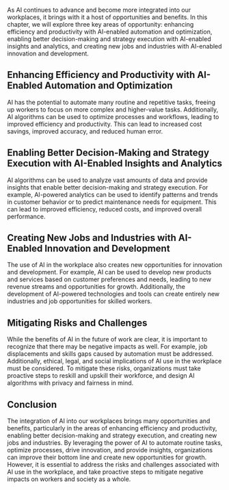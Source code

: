 
As AI continues to advance and become more integrated into our workplaces, it brings with it a host of opportunities and benefits. In this chapter, we will explore three key areas of opportunity: enhancing efficiency and productivity with AI-enabled automation and optimization, enabling better decision-making and strategy execution with AI-enabled insights and analytics, and creating new jobs and industries with AI-enabled innovation and development.

Enhancing Efficiency and Productivity with AI-Enabled Automation and Optimization
---------------------------------------------------------------------------------

AI has the potential to automate many routine and repetitive tasks, freeing up workers to focus on more complex and higher-value tasks. Additionally, AI algorithms can be used to optimize processes and workflows, leading to improved efficiency and productivity. This can lead to increased cost savings, improved accuracy, and reduced human error.

Enabling Better Decision-Making and Strategy Execution with AI-Enabled Insights and Analytics
---------------------------------------------------------------------------------------------

AI algorithms can be used to analyze vast amounts of data and provide insights that enable better decision-making and strategy execution. For example, AI-powered analytics can be used to identify patterns and trends in customer behavior or to predict maintenance needs for equipment. This can lead to improved efficiency, reduced costs, and improved overall performance.

Creating New Jobs and Industries with AI-Enabled Innovation and Development
---------------------------------------------------------------------------

The use of AI in the workplace also creates new opportunities for innovation and development. For example, AI can be used to develop new products and services based on customer preferences and needs, leading to new revenue streams and opportunities for growth. Additionally, the development of AI-powered technologies and tools can create entirely new industries and job opportunities for skilled workers.

Mitigating Risks and Challenges
-------------------------------

While the benefits of AI in the future of work are clear, it is important to recognize that there may be negative impacts as well. For example, job displacements and skills gaps caused by automation must be addressed. Additionally, ethical, legal, and social implications of AI use in the workplace must be considered. To mitigate these risks, organizations must take proactive steps to reskill and upskill their workforce, and design AI algorithms with privacy and fairness in mind.

Conclusion
----------

The integration of AI into our workplaces brings many opportunities and benefits, particularly in the areas of enhancing efficiency and productivity, enabling better decision-making and strategy execution, and creating new jobs and industries. By leveraging the power of AI to automate routine tasks, optimize processes, drive innovation, and provide insights, organizations can improve their bottom line and create new opportunities for growth. However, it is essential to address the risks and challenges associated with AI use in the workplace, and take proactive steps to mitigate negative impacts on workers and society as a whole.
